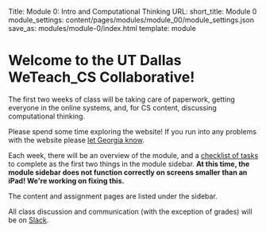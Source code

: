 Title: Module 0: Intro and Computational Thinking
URL:
short_title: Module 0
module_settings: content/pages/modules/module_00/module_settings.json
save_as: modules/module-0/index.html
template: module

# Welcome to the UT Dallas WeTeach_CS Collaborative!

The first two weeks of class will be taking care of paperwork, getting everyone
in the online systems, and, for CS content, discussing computational thinking.

Please spend some time exploring the website! If you run into any problems
with the website please [let Georgia know](mailto:georgia.stuart@utdallas.edu).

Each week, there will be an overview of the module, and a [checklist of
tasks](todo) to complete as the first two things in the module sidebar.
**At this time, the module sidebar does not function correctly on screens
smaller than an iPad! We're working on fixing this.**

The content and assignment pages are listed under the sidebar.

All class discussion and communication (with the exception of grades) will
be on [Slack](https://utdweteachcs.slack.com/).